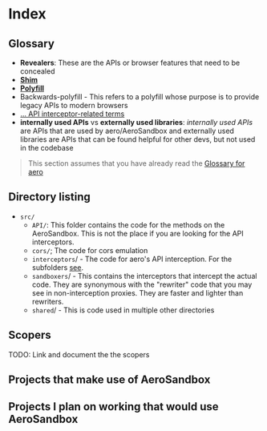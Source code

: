 # Index

## Glossary

- **Revealers**: These are the APIs or browser features that need to be concealed
- **[Shim](<https://en.wikipedia.org/wiki/Shim_(computing)>)**
- **[Polyfill](<https://en.wikipedia.org/wiki/Polyfill_(programming)>)**
- Backwards-polyfill - This refers to a polyfill whose purpose is to provide legacy APIs to modern browsers
- [... API interceptor-related terms](../src/interceptors/README.md#glossary)
- **internally used APIs** vs **externally used libraries**: *internally used APIs* are APIs that are used by aero/AeroSandbox and externally used libraries are APIs that can be found helpful for other devs, but not used in the codebase

> This section assumes that you have already read the [Glossary for aero](../../../docs/)

## Directory listing

- `src/`
  - `API/`: This folder contains the code for the methods on the AeroSandbox. This is not the place if you are looking for the API interceptors.
  - `cors/`; The code for cors emulation
  - `interceptors`/ - The code for aero's API interception. For the subfolders [see](../src/interceptors/README.md#directory-listing).
  - `sandboxers`/ - This contains the interceptors that intercept the actual code. They are synonymous with the "rewriter" code that you may see in non-interception proxies. They are faster and lighter than rewriters.
  - `shared`/ - This is code used in multiple other directories

## Scopers

TODO: Link and document the the scopers

## Projects that make use of AeroSandbox

## Projects I plan on working that would use AeroSandbox
